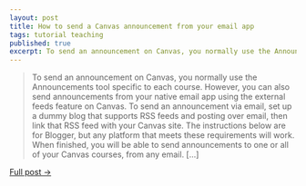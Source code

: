 ```yaml
---
layout: post
title: How to send a Canvas announcement from your email app
tags: tutorial teaching
published: true
excerpt: To send an announcement on Canvas, you normally use the Announcements tool specific to each course. However, you can also send announcements from your native email app using the external feeds feature on Canvas. To send an announcement via email, set up a dummy blog that supports RSS feeds and posting over email, then link that RSS feed with your Canvas site.
---
```


>To send an announcement on Canvas, you normally use the Announcements tool specific to each course. However, you can also send announcements from your native email app using the external feeds feature on Canvas. To send an announcement via email, set up a dummy blog that supports RSS feeds and posting over email, then link that RSS feed with your Canvas site. The instructions below are for Blogger, but any platform that meets these requirements will work. When finished, you will be able to send announcements to one or all of your Canvas courses, from any email. [...]

[Full post →](https://nickdanis.medium.com/how-to-send-a-canvas-announcement-from-your-email-app-746af6b414f4)